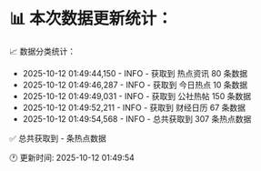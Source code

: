 📊 本次数据更新统计：
==========================

📈 数据分类统计：
- 2025-10-12 01:49:44,150 - INFO - 获取到 热点资讯 80 条数据
- 2025-10-12 01:49:46,287 - INFO - 获取到 今日热点 10 条数据
- 2025-10-12 01:49:49,031 - INFO - 获取到 公社热帖 150 条数据
- 2025-10-12 01:49:52,211 - INFO - 获取到 财经日历 67 条数据
- 2025-10-12 01:49:54,568 - INFO - 总共获取到 307 条热点数据

✅ 总共获取到 - 条热点数据

🕐 更新时间: 2025-10-12 01:49:54
